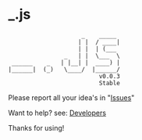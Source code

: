 # _.js
                	     _    _____ 
            	        | |  / ____|
        	            | |  | (___  
    	            _   | |  \___  \ 
  	 ______    _   | |__| |  ____) |
 	|______|  (_)   \____/  |______/ 
							  v0.0.3
							  Stable

Please report all your idea's in "[Issues](https://github.com/wesdegroot/_.js/issues)"

Want to help? see: [Developers](https://github.com/wesdegroot/_.js/wiki/Developers)

Thanks for using!
